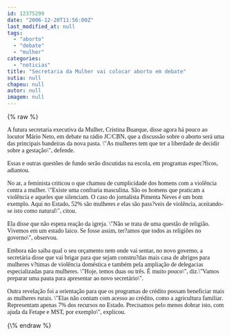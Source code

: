 ```yaml
---
id: 12375299
date: "2006-12-20T11:56:00Z"
last_modified_at: null
tags:
  - "aborto"
  - "debate"
  - "mulher"
categories:
  - "noticias"
title: "Secretaria da Mulher vai colocar aborto em debate"
sutia: null
chapeu: null
autor: null
imagem: null
---
```

{\% raw %}
<p><P><FONT face=Verdana>A futura secretaria executiva da Mulher, Cristina Buarque, disse agora há pouco ao locutor Mário Neto, em debate na rádio JC/CBN, que a discussão sobre o aborto será uma das principais bandeiras da nova pasta. \"As mulheres tem que ter a liberdade de decidir sobre a gestação\", defende.</FONT></P></p>
<p><P><FONT face=Verdana>Essas e outras questões de fundo serão discutidas na escola, em programas espec?ficos, adiantou.</FONT></P></p>
<p><P><FONT face=Verdana>No ar, a feminista criticou o que chamou de cumplicidade dos homens com a violência contra a mulher. \"Existe uma confraria masculina. São os homens que praticam a violência e aqueles que silenciam. O caso do jornalista Pimenta Neves é um bom exemplo. Aqui no Estado, 52% são mulheres e elas são pass?veis de violência, aceitando-se isto como natural\", citou.</FONT></P></p>
<p><P><FONT face=Verdana>Ela disse que não espera reação da igreja. \"Não se trata de uma questão de religião. Vivemos em um estado laico. Se fosse assim, ter?amos que todos as religiões no governo\", observou.</FONT></P></p>
<p><P><FONT face=Verdana>Embora não saiba qual o seu orçamento nem onde vai sentar, no novo governo, a secretária disse que vai brigar para que sejam constru?das mais casa de abrigos para mulheres v?timas de violência doméstica e também pela ampliação de delegacias especializadas para mulheres. \"Hoje, temos duas ou três. É muito pouco\", diz.\"Vamos preparar uma pauta para apresentar ao novo secretário\".</FONT></P></p>
<p><P><FONT face=Verdana>Outra revelação foi a orientação para que os programas de crédito possam beneficiar mais as mulheres rurais. \"Elas não contam com acesso ao crédito, como a agricultura familiar. Representam apenas 7% dos recursos no Estado. Precisamos pelo menos dobrar isto, com ajuda da Fetape e MST, por exemplo\", explicou.</FONT></P> </p>
{\% endraw %}